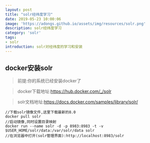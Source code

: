 ```yaml
---
layout: post
title: "solr经纬度学习"
date: 2019-05-23 10:00:06
image: 'https://adongs.github.io/assets/img/resources/solr.png'
description: solr经纬度学习
category: 'solr'
tags:
- solr
introduction: solr对经纬度的学习和安装
---
```


## docker安装solr

> 前提:你的系统已经安装docker了

> docker下载地址:https://hub.docker.com/_/solr

> solr文档地址:https://docs.docker.com/samples/library/solr/


```shell
//下载solr镜像文件,这里下载最新的8.0
docker pull solr
//启动镜像,同时设置目录映射
docker run --name solr -d -p 8983:8983 -t -v $USER_HOME/solr/data:/var/solr/data solr
//在浏览器中打开(solr管理界面):http://localhost:8983/solr



```


